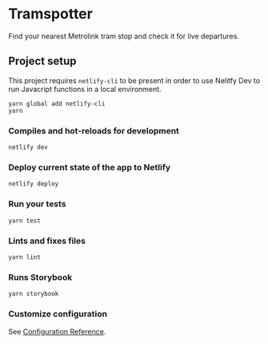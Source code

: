 # Tramspotter

Find your nearest Metrolink tram stop and check it for live departures.

## Project setup

This project requires `netlify-cli` to be present in order to use Nelitfy Dev to run Javacript functions in a local environment.

```
yarn global add netlify-cli
yarn
```

### Compiles and hot-reloads for development

```
netlify dev
```

### Deploy current state of the app to Netlify

```
netlify deploy
```

### Run your tests

```
yarn test
```

### Lints and fixes files

```
yarn lint
```

### Runs Storybook

```
yarn storybook
```

### Customize configuration

See [Configuration Reference](https://cli.vuejs.org/config/).
